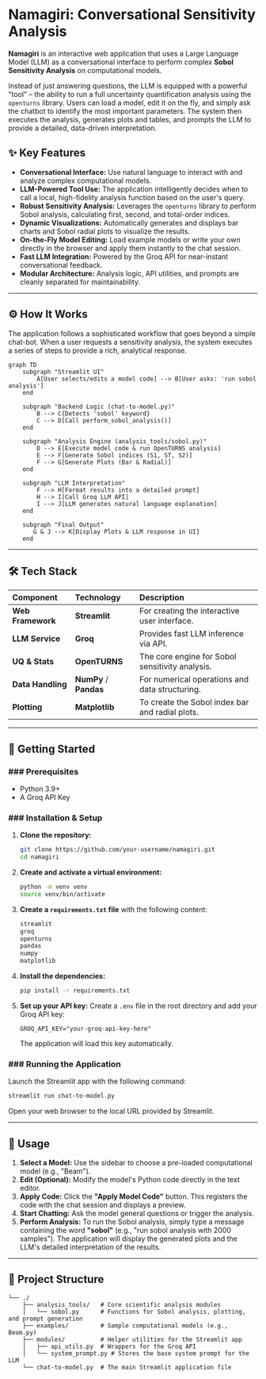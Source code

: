# **Namagiri: Conversational Sensitivity Analysis**

[](https://www.python.org/downloads/)
[](https://opensource.org/licenses/MIT)
[](https://streamlit.io)

**Namagiri** is an interactive web application that uses a Large Language Model (LLM) as a conversational interface to perform complex **Sobol Sensitivity Analysis** on computational models.

Instead of just answering questions, the LLM is equipped with a powerful "tool" – the ability to run a full uncertainty quantification analysis using the `openturns` library. Users can load a model, edit it on the fly, and simply ask the chatbot to identify the most important parameters. The system then executes the analysis, generates plots and tables, and prompts the LLM to provide a detailed, data-driven interpretation.

## ✨ Key Features

  * **Conversational Interface:** Use natural language to interact with and analyze complex computational models.
  * **LLM-Powered Tool Use:** The application intelligently decides when to call a local, high-fidelity analysis function based on the user's query.
  * **Robust Sensitivity Analysis:** Leverages the `openturns` library to perform Sobol analysis, calculating first, second, and total-order indices.
  * **Dynamic Visualizations:** Automatically generates and displays bar charts and Sobol radial plots to visualize the results.
  * **On-the-Fly Model Editing:** Load example models or write your own directly in the browser and apply them instantly to the chat session.
  * **Fast LLM Integration:** Powered by the Groq API for near-instant conversational feedback.
  * **Modular Architecture:** Analysis logic, API utilities, and prompts are cleanly separated for maintainability.

-----

## ⚙️ How It Works

The application follows a sophisticated workflow that goes beyond a simple chat-bot. When a user requests a sensitivity analysis, the system executes a series of steps to provide a rich, analytical response.

```mermaid
graph TD
    subgraph "Streamlit UI"
        A[User selects/edits a model code] --> B[User asks: 'run sobol analysis']
    end

    subgraph "Backend Logic (chat-to-model.py)"
        B --> C{Detects 'sobol' keyword}
        C --> D[Call perform_sobol_analysis()]
    end

    subgraph "Analysis Engine (analysis_tools/sobol.py)"
        D --> E[Execute model code & run OpenTURNS analysis]
        E --> F[Generate Sobol indices (S1, ST, S2)]
        F --> G[Generate Plots (Bar & Radial)]
    end

    subgraph "LLM Interpretation"
        F --> H[Format results into a detailed prompt]
        H --> I[Call Groq LLM API]
        I --> J[LLM generates natural language explanation]
    end

    subgraph "Final Output"
       G & J --> K[Display Plots & LLM response in UI]
    end
```

-----

## 🛠️ Tech Stack

| Component | Technology | Description |
| :--- | :--- |:---|
| **Web Framework** |  **Streamlit** | For creating the interactive user interface. |
| **LLM Service** |  **Groq** | Provides fast LLM inference via API. |
| **UQ & Stats** |  **OpenTURNS** | The core engine for Sobol sensitivity analysis. |
| **Data Handling** |  **NumPy** /  **Pandas** | For numerical operations and data structuring. |
| **Plotting** |  **Matplotlib** | To create the Sobol index bar and radial plots. |

-----

## 🚀 Getting Started

### \#\#\# Prerequisites

  * Python 3.9+
  * A Groq API Key

### \#\#\# Installation & Setup

1.  **Clone the repository:**
    ```sh
    git clone https://github.com/your-username/namagiri.git
    cd namagiri
    ```
2.  **Create and activate a virtual environment:**
    ```sh
    python -m venv venv
    source venv/bin/activate
    ```
3.  **Create a `requirements.txt` file** with the following content:
    ```txt
    streamlit
    groq
    openturns
    pandas
    numpy
    matplotlib
    ```
4.  **Install the dependencies:**
    ```sh
    pip install -r requirements.txt
    ```
5.  **Set up your API key:**
    Create a `.env` file in the root directory and add your Groq API key:
    ```
    GROQ_API_KEY="your-groq-api-key-here"
    ```
    The application will load this key automatically.

### \#\#\# Running the Application

Launch the Streamlit app with the following command:

```sh
streamlit run chat-to-model.py
```

Open your web browser to the local URL provided by Streamlit.

-----

## 📖 Usage

1.  **Select a Model:** Use the sidebar to choose a pre-loaded computational model (e.g., "Beam").
2.  **Edit (Optional):** Modify the model's Python code directly in the text editor.
3.  **Apply Code:** Click the **"Apply Model Code"** button. This registers the code with the chat session and displays a preview.
4.  **Start Chatting:** Ask the model general questions or trigger the analysis.
5.  **Perform Analysis:** To run the Sobol analysis, simply type a message containing the word **"sobol"** (e.g., "run sobol analysis with 2000 samples"). The application will display the generated plots and the LLM's detailed interpretation of the results.

-----

## 📂 Project Structure

```
└── ./
    ├── analysis_tools/   # Core scientific analysis modules
    │   └── sobol.py      # Functions for Sobol analysis, plotting, and prompt generation
    ├── examples/         # Sample computational models (e.g., Beam.py)
    ├── modules/          # Helper utilities for the Streamlit app
    │   ├── api_utils.py  # Wrappers for the Groq API
    │   └── system_prompt.py # Stores the base system prompt for the LLM
    └── chat-to-model.py  # The main Streamlit application file
```

